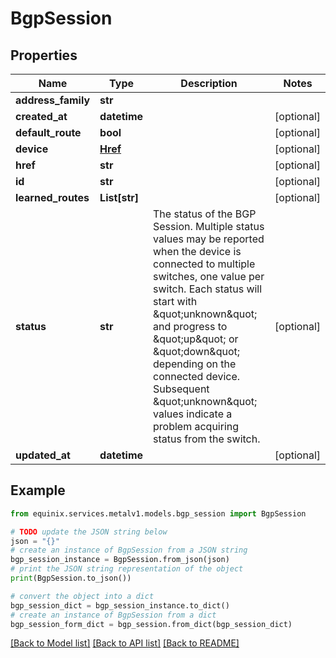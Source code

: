 # BgpSession


## Properties

Name | Type | Description | Notes
------------ | ------------- | ------------- | -------------
**address_family** | **str** |  | 
**created_at** | **datetime** |  | [optional] 
**default_route** | **bool** |  | [optional] 
**device** | [**Href**](Href.md) |  | [optional] 
**href** | **str** |  | [optional] 
**id** | **str** |  | [optional] 
**learned_routes** | **List[str]** |  | [optional] 
**status** | **str** |  The status of the BGP Session. Multiple status values may be reported when the device is connected to multiple switches, one value per switch. Each status will start with \&quot;unknown\&quot; and progress to \&quot;up\&quot; or \&quot;down\&quot; depending on the connected device. Subsequent \&quot;unknown\&quot; values indicate a problem acquiring status from the switch.  | [optional] 
**updated_at** | **datetime** |  | [optional] 

## Example

```python
from equinix.services.metalv1.models.bgp_session import BgpSession

# TODO update the JSON string below
json = "{}"
# create an instance of BgpSession from a JSON string
bgp_session_instance = BgpSession.from_json(json)
# print the JSON string representation of the object
print(BgpSession.to_json())

# convert the object into a dict
bgp_session_dict = bgp_session_instance.to_dict()
# create an instance of BgpSession from a dict
bgp_session_form_dict = bgp_session.from_dict(bgp_session_dict)
```
[[Back to Model list]](../README.md#documentation-for-models) [[Back to API list]](../README.md#documentation-for-api-endpoints) [[Back to README]](../README.md)


